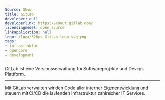 ```yaml
---
Source: SNow
title: GitLab
developer: null
developerlink: https://about.gitlab.com/
licensingmodel: open source
linkapplication: null
logo: /logo/320px-GitLab_logo.svg.png
tags:
- infrastruktur
- opencore
- development
---
```

GitLab ist eine Versionsverwaltung für Softwareprojekte und Devops Plattform.

---

Mit GitLab verwalten wir den Code aller interner [Eigenentwicklung](../publish) und steuern mit CI/CD die laufenden Infrastruktur zahlreicher IT Services.

